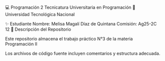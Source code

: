 💻 Programación 2
Tecnicatura Universitaria en Programación
📍 Universidad Tecnológica Nacional

✨ Estudiante
Nombre: Melisa Magalí Díaz de Quintana
Comisión: Ag25-2C 12
📂 Descripción del Repositorio

Este repositorio almacena el trabajo práctico N°3 de la materia Programación II

Los archivos de código fuente incluyen comentarios y estructura adecuada.
